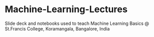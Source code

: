 # Machine-Learning-Lectures
Slide deck and notebooks used to teach Machine Learning Basics @ St.Francis College, Koramangala, Bangalore, India
